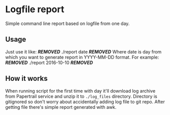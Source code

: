 # Logfile report
Simple command line report based on logfile from one day.

## Usage
Just use it like:
***REMOVED***
./report date
***REMOVED***
Where date is day from which you want to generate report in YYYY-MM-DD format.
For example:
***REMOVED***
./report 2016-10-10
***REMOVED***

## How it works
When running script for the first time with day it'll download log archive from
Papertrail service and unzip it to `./log_files` directory. Directory is
gitignored so don't worry about accidentally adding log file to git repo. After
getting file there's simple report generated with awk.


